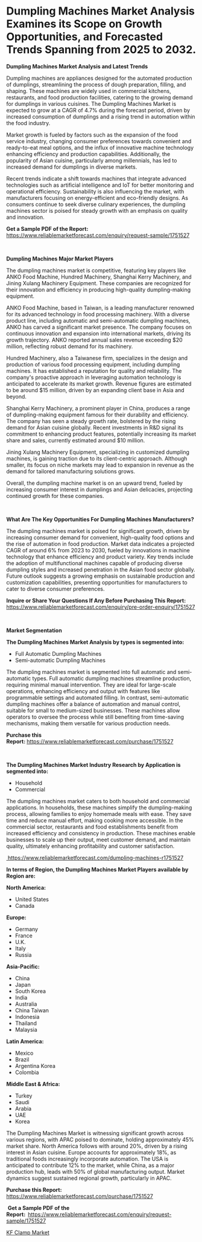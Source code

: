 <p><h1>Dumpling Machines Market Analysis Examines its Scope on Growth Opportunities, and Forecasted Trends Spanning from 2025 to 2032.</h1></p><p><strong>Dumpling Machines Market Analysis and Latest Trends</strong></p>
<p><p>Dumpling machines are appliances designed for the automated production of dumplings, streamlining the process of dough preparation, filling, and shaping. These machines are widely used in commercial kitchens, restaurants, and food production facilities, catering to the growing demand for dumplings in various cuisines. The Dumpling Machines Market is expected to grow at a CAGR of 4.7% during the forecast period, driven by increased consumption of dumplings and a rising trend in automation within the food industry.</p><p>Market growth is fueled by factors such as the expansion of the food service industry, changing consumer preferences towards convenient and ready-to-eat meal options, and the influx of innovative machine technology enhancing efficiency and production capabilities. Additionally, the popularity of Asian cuisine, particularly among millennials, has led to increased demand for dumplings in diverse markets.</p><p>Recent trends indicate a shift towards machines that integrate advanced technologies such as artificial intelligence and IoT for better monitoring and operational efficiency. Sustainability is also influencing the market, with manufacturers focusing on energy-efficient and eco-friendly designs. As consumers continue to seek diverse culinary experiences, the dumpling machines sector is poised for steady growth with an emphasis on quality and innovation.</p></p>
<p><strong>Get a Sample PDF of the Report:&nbsp;</strong> <a href="https://www.reliablemarketforecast.com/enquiry/request-sample/1751527?utm_campaign=2145&utm_medium=2&utm_source=Github&utm_content=ia&utm_term=19022025&utm_id=dumpling-machines">https://www.reliablemarketforecast.com/enquiry/request-sample/1751527</a></p>
<p>&nbsp;</p>
<p><strong>Dumpling Machines Major Market Players</strong></p>
<p><p>The dumpling machines market is competitive, featuring key players like ANKO Food Machine, Hundred Machinery, Shanghai Kerry Machinery, and Jining Xulang Machinery Equipment. These companies are recognized for their innovation and efficiency in producing high-quality dumpling-making equipment.</p><p>ANKO Food Machine, based in Taiwan, is a leading manufacturer renowned for its advanced technology in food processing machinery. With a diverse product line, including automatic and semi-automatic dumpling machines, ANKO has carved a significant market presence. The company focuses on continuous innovation and expansion into international markets, driving its growth trajectory. ANKO reported annual sales revenue exceeding $20 million, reflecting robust demand for its machinery.</p><p>Hundred Machinery, also a Taiwanese firm, specializes in the design and production of various food processing equipment, including dumpling machines. It has established a reputation for quality and reliability. The company's proactive approach in leveraging automation technology is anticipated to accelerate its market growth. Revenue figures are estimated to be around $15 million, driven by an expanding client base in Asia and beyond.</p><p>Shanghai Kerry Machinery, a prominent player in China, produces a range of dumpling-making equipment famous for their durability and efficiency. The company has seen a steady growth rate, bolstered by the rising demand for Asian cuisine globally. Recent investments in R&D signal its commitment to enhancing product features, potentially increasing its market share and sales, currently estimated around $10 million.</p><p>Jining Xulang Machinery Equipment, specializing in customized dumpling machines, is gaining traction due to its client-centric approach. Although smaller, its focus on niche markets may lead to expansion in revenue as the demand for tailored manufacturing solutions grows.</p><p>Overall, the dumpling machine market is on an upward trend, fueled by increasing consumer interest in dumplings and Asian delicacies, projecting continued growth for these companies.</p></p>
<p>&nbsp;</p>
<p><strong>What Are The Key Opportunities For Dumpling Machines Manufacturers?</strong></p>
<p><p>The dumpling machines market is poised for significant growth, driven by increasing consumer demand for convenient, high-quality food options and the rise of automation in food production. Market data indicates a projected CAGR of around 6% from 2023 to 2030, fueled by innovations in machine technology that enhance efficiency and product variety. Key trends include the adoption of multifunctional machines capable of producing diverse dumpling styles and increased penetration in the Asian food sector globally. Future outlook suggests a growing emphasis on sustainable production and customization capabilities, presenting opportunities for manufacturers to cater to diverse consumer preferences.</p></p>
<p><strong>Inquire or Share Your Questions If Any Before Purchasing This Report:</strong> <a href="https://www.reliablemarketforecast.com/enquiry/pre-order-enquiry/1751527?utm_campaign=2145&utm_medium=2&utm_source=Github&utm_content=ia&utm_term=19022025&utm_id=dumpling-machines">https://www.reliablemarketforecast.com/enquiry/pre-order-enquiry/1751527</a></p>
<p>&nbsp;</p>
<p><strong>Market Segmentation</strong></p>
<p><strong>The Dumpling Machines Market Analysis by types is segmented into:</strong></p>
<p><ul><li>Full Automatic Dumpling Machines</li><li>Semi-automatic Dumpling Machines</li></ul></p>
<p><p>The dumpling machines market is segmented into full automatic and semi-automatic types. Full automatic dumpling machines streamline production, requiring minimal manual intervention. They are ideal for large-scale operations, enhancing efficiency and output with features like programmable settings and automated filling. In contrast, semi-automatic dumpling machines offer a balance of automation and manual control, suitable for small to medium-sized businesses. These machines allow operators to oversee the process while still benefiting from time-saving mechanisms, making them versatile for various production needs.</p></p>
<p><strong>Purchase this Report:&nbsp;</strong><a href="https://www.reliablemarketforecast.com/purchase/1751527?utm_campaign=2145&utm_medium=2&utm_source=Github&utm_content=ia&utm_term=19022025&utm_id=dumpling-machines">https://www.reliablemarketforecast.com/purchase/1751527</a></p>
<p>&nbsp;</p>
<p><strong>The Dumpling Machines Market Industry Research by Application is segmented into:</strong></p>
<p><ul><li>Household</li><li>Commercial</li></ul></p>
<p><p>The dumpling machines market caters to both household and commercial applications. In households, these machines simplify the dumpling-making process, allowing families to enjoy homemade meals with ease. They save time and reduce manual effort, making cooking more accessible. In the commercial sector, restaurants and food establishments benefit from increased efficiency and consistency in production. These machines enable businesses to scale up their output, meet customer demand, and maintain quality, ultimately enhancing profitability and customer satisfaction.</p></p>
<p><a href="https://www.reliablemarketforecast.com/dumpling-machines-r1751527?utm_campaign=2145&utm_medium=2&utm_source=Github&utm_content=ia&utm_term=19022025&utm_id=dumpling-machines">&nbsp;https://www.reliablemarketforecast.com/dumpling-machines-r1751527</a></p>
<p><strong>In terms of Region, the Dumpling Machines Market Players available by Region are:</strong></p>
<p>
    <p> <strong> North America: </strong>
        <ul>
            <li>United States</li>
            <li>Canada</li>
        </ul>
        </p> 
    <p> <strong> Europe: </strong>
        <ul>
            <li>Germany</li>
            <li>France</li>
            <li>U.K.</li>
            <li>Italy</li>
            <li>Russia</li>
        </ul>
        </p> 
    <p> <strong> Asia-Pacific: </strong>
        <ul>
            <li>China</li>
            <li>Japan</li>
            <li>South Korea</li>
            <li>India</li>
            <li>Australia</li>
            <li>China Taiwan</li>
            <li>Indonesia</li>
            <li>Thailand</li>
            <li>Malaysia</li>
        </ul>
        </p> 
    <p> <strong> Latin America: </strong>
        <ul>
            <li>Mexico</li>
            <li>Brazil</li>
            <li>Argentina Korea</li>
            <li>Colombia</li>
        </ul>
        </p> 
    <p> <strong> Middle East & Africa: </strong>
        <ul>
            <li>Turkey</li>
            <li>Saudi</li>
            <li>Arabia</li>
            <li>UAE</li>
            <li>Korea</li>
        </ul>
    </p>
    </p>
<p><p>The Dumpling Machines Market is witnessing significant growth across various regions, with APAC poised to dominate, holding approximately 45% market share. North America follows with around 20%, driven by a rising interest in Asian cuisine. Europe accounts for approximately 18%, as traditional foods increasingly incorporate automation. The USA is anticipated to contribute 12% to the market, while China, as a major production hub, leads with 50% of global manufacturing output. Market dynamics suggest sustained regional growth, particularly in APAC.</p></p>
<p><strong>Purchase this Report: </strong><a href="https://www.reliablemarketforecast.com/purchase/1751527?utm_campaign=2145&utm_medium=2&utm_source=Github&utm_content=ia&utm_term=19022025&utm_id=dumpling-machines">https://www.reliablemarketforecast.com/purchase/1751527</a></p>
<p>&nbsp;<strong>Get a Sample PDF of the Report:&nbsp;&nbsp;</strong><a href="https://www.reliablemarketforecast.com/enquiry/request-sample/1751527?utm_campaign=2145&utm_medium=2&utm_source=Github&utm_content=ia&utm_term=19022025&utm_id=dumpling-machines">https://www.reliablemarketforecast.com/enquiry/request-sample/1751527</a></p>
<p><strong></strong></p>
<p><p><a href="https://github.com/FahadAhmed223/Market-Research-Report-List-1/blob/main/kf-clamp-market.md?utm_campaign=2145&utm_medium=2&utm_source=Github&utm_content=ia&utm_term=19022025&utm_id=dumpling-machines">KF Clamp Market</a></p></p>